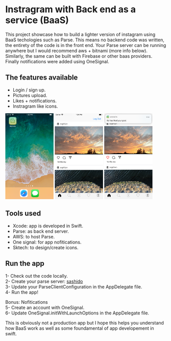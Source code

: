 # Instragram with Back end as a service (BaaS)

  This project showcase how to build a lighter version of instagram using BaaS techologies such as Parse. This means no backend code was written, the entirety of the code is in the front end. Your Parse server can be running anywhere but I would recommend aws + bitnami (more info below). Similarly, the same can be built with Firebase or other baas providers. 
  Finally notifications were added using OneSignal.  


## The features available
* Login / sign up.  
* Pictures upload.  
* Likes + notifications.   
* Instragram like icons.  

<img src="screenshots/icon.png" width="30%"> <img src="screenshots/homescreen.png" width="30%"> <img src="screenshots/notification.PNG" width="30%">

## Tools used
* Xcode: app is developed in Swift.  
* Parse: as back end server.  
* AWS: to host Parse.  
* One signal: for app nofitications.  
* Sktech: to design/create icons.  

## Run the app
1- Check out the code locally.  
2- Create your parse server:  [sashido](https://www.sashido.io/)  
3- Update your ParseClientConfiguration in the AppDelegate file.  
4- Run the app!  
  
Bonus: Nofitications  
5- Create an account with OneSignal.  
6- Update OneSignal.initWithLaunchOptions in the AppDelegate file.  

This is obviously not a production app but I hope this helps you understand how BaaS work as well as some foundamental of app developement in swift.
